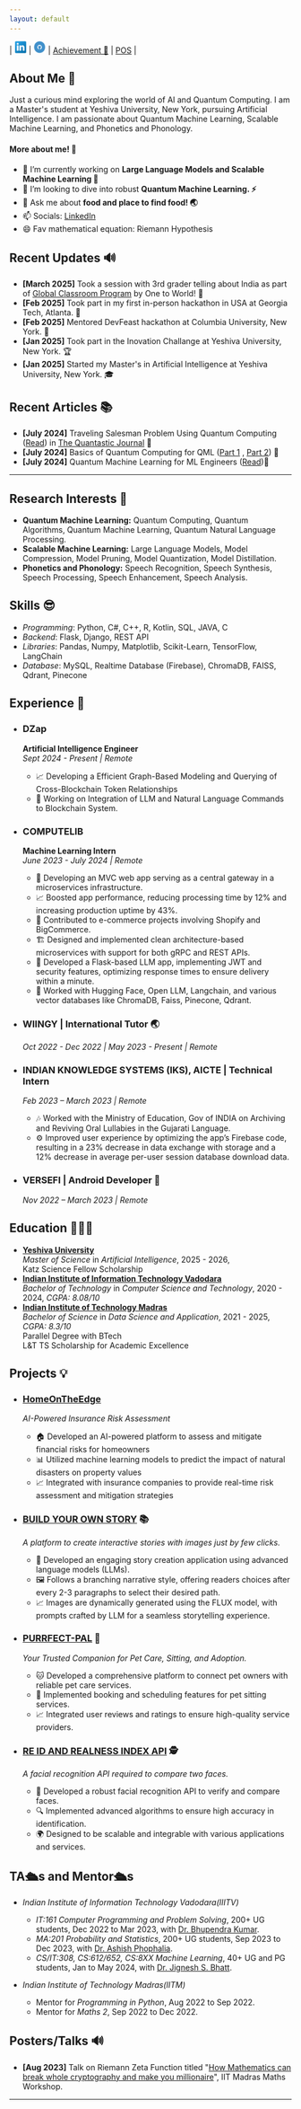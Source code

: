 ```yaml
---
layout: default
---
```




| <a href="https://www.linkedin.com/in/tirth5828/"><img src="./socials/link.jpeg" height = "22px" width="22px"></a>  |  <a href="https://github.com/tirth5828/"><img src="./socials/github.jpg" height = "22px" width="22px"></a> | [Achievement 🤩](./another-page.html) | [POS](./pos.html) |




## About Me 🫡

Just a curious mind exploring the world of AI and Quantum Computing. I am a Master's student at Yeshiva University, New York, pursuing Artificial Intelligence. I am passionate about Quantum Machine Learning, Scalable Machine Learning, and Phonetics and Phonology. 

#### More about me! 💭

- 🔭 I’m currently working on <b>Large Language Models and  Scalable Machine Learning 🤖</b>
- 👯 I’m looking to dive into robust <b>Quantum Machine Learning. ⚡ </b>
- 💬 Ask me about <b>food and place to find food! 🌏 </b>
- 📫 Socials: [LinkedIn](https://www.linkedin.com/in/tirth5828/)
- 😄 Fav mathematical equation: Riemann Hypothesis


## Recent Updates 🔊
- **[March 2025]** Took a session with 3rd grader telling about India as part of [Global Classroom Program](https://www.globalclassroom.onetoworld.org/) by One to World!  🎉
- **[Feb 2025]** Took part in my first in-person hackathon in USA at Georgia Tech, Atlanta. 🚀
- **[Feb 2025]** Mentored DevFeast hackathon at Columbia University, New York. 🌟
- **[Jan 2025]** Took part in the Inovation Challange at Yeshiva University, New York. 🏆
- **[Jan 2025]** Started my Master's in Artificial Intelligence at Yeshiva University, New York. 🎓


## Recent Articles 📚
- **[July 2024]** Traveling Salesman Problem Using Quantum Computing ([Read](https://medium.com/the-quantastic-journal/traveling-salesman-problem-using-quantum-computing-02ae6356544b)) in [The Quantastic Journal](https://medium.com/the-quantastic-journal) 📔
- **[July 2024]** Basics of Quantum Computing for QML ([Part 1](https://medium.com/@tirth5828/basics-of-quantum-computing-for-qml-part-1-ac0a63286580) , [Part 2](https://medium.com/@tirth5828/basics-of-quantum-computing-for-qml-part-2-a6d7da544d1d)) 📔
- **[July 2024]** Quantum Machine Learning for ML Engineers ([Read](https://medium.com/@tirth5828/quantum-machine-learning-for-ml-engineers-63c99c887ddd))📔

----

## Research Interests 🤯

- **Quantum Machine Learning:** Quantum Computing, Quantum Algorithms, Quantum Machine Learning, Quantum Natural Language Processing.
- **Scalable Machine Learning:** Large Language Models, Model Compression, Model Pruning, Model Quantization, Model Distillation.
- **Phonetics and Phonology:** Speech Recognition, Speech Synthesis, Speech Processing, Speech Enhancement, Speech Analysis.

## Skills 😎
- _Programming_: Python, C#, C++, R, Kotlin, SQL, JAVA, C
- _Backend_: Flask, Django, REST API
- _Libraries_: Pandas, Numpy, Matplotlib, Scikit-Learn, TensorFlow, LangChain
- _Database_: MySQL, Realtime Database (Firebase), ChromaDB, FAISS, Qdrant, Pinecone


## Experience 💼

- ### DZap
  **Artificial Intelligence Engineer**  
  *Sept 2024 - Present | Remote*  
  - 📈 Developing a Efficient Graph-Based Modeling and Querying of Cross-Blockchain Token Relationships
  - 🚀 Working on Integration of LLM and Natural Language Commands to Blockchain System.

- ### COMPUTELIB
  **Machine Learning Intern**  
  *June 2023 - July 2024 | Remote*  
  - 🚀 Developing an MVC web app serving as a central gateway in a microservices infrastructure.
  - 📈 Boosted app performance, reducing processing time by 12% and increasing production uptime by 43%.
  - 🛒 Contributed to e-commerce projects involving Shopify and BigCommerce.
  - 🏗️ Designed and implemented clean architecture-based microservices with support for both gRPC and REST APIs.
  - 🔧 Developed a Flask-based LLM app, implementing JWT and security features, optimizing response times to ensure delivery within a minute.
  - 🤝 Worked with Hugging Face, Open LLM, Langchain, and various vector databases like ChromaDB, Faiss, Pinecone, Qdrant.

- ### WIINGY | International Tutor 🌏
  *Oct 2022 - Dec 2022 | May 2023 - Present | Remote*

- ### INDIAN KNOWLEDGE SYSTEMS (IKS), AICTE | Technical Intern
  *Feb 2023 – March 2023 | Remote*  
  - 🎶 Worked with the Ministry of Education, Gov of INDIA on Archiving and Reviving Oral Lullabies in the Gujarati Language.
  - ⚙️ Improved user experience by optimizing the app’s Firebase code, resulting in a 23% decrease in data exchange with storage and a 12% decrease in average per-user session database download data.

- ### VERSEFI | Android Developer 📱
  *Nov 2022 – March 2023 | Remote*


## Education 👨🏻‍🎓

- **[Yeshiva University](https://www.yu.edu/katz)**  
  _Master of Science_ in _Artificial Intelligence_, 2025 - 2026, 
  <br>
  Katz Science Fellow Scholarship
  <br>
- **[Indian Institute of Information Technology Vadodara](https://iiitvadodara.ac.in/)**
  <br>
  _Bachelor of Technology_ in _Computer Science and Technology_, 2020 - 2024, _CGPA: 8.08/10_
  <br>
- **[Indian Institute of Technology Madras](https://study.iitm.ac.in/ds/)**
  <br>
  _Bachelor of Science_ in _Data Science and Application_, 2021 - 2025, _CGPA: 8.3/10_
  <br>
  Parallel Degree with BTech
  <br>
  L&T TS Scholarship for Academic Excellence



## Projects 💡

- ### [HomeOnTheEdge](https://devpost.com/software/are-you-covered)
  *AI-Powered Insurance Risk Assessment*
  - 🏠 Developed an AI-powered platform to assess and mitigate financial risks for homeowners
  - 📊 Utilized machine learning models to predict the impact of natural disasters on property values
  - 📈 Integrated with insurance companies to provide real-time risk assessment and mitigation strategies

- ### [BUILD YOUR OWN STORY](https://buildstory.streamlit.app/) 📚
  *A platform to create interactive stories with images just by few clicks.*
  - 📖 Developed an engaging story creation application using advanced language models (LLMs).
  - 🖼️ Follows a branching narrative style, offering readers choices after every 2-3 paragraphs to select their desired path.
  - 📈 Images are dynamically generated using the FLUX model, with prompts crafted by LLM for a seamless storytelling experience.

- ### [PURRFECT-PAL](https://devfolio.co/projects/purrfectpal-d759) 🐾
  *Your Trusted Companion for Pet Care, Sitting, and Adoption.*
  - 🐱 Developed a comprehensive platform to connect pet owners with reliable pet care services.
  - 📅 Implemented booking and scheduling features for pet sitting services.
  - 📈 Integrated user reviews and ratings to ensure high-quality service providers.

- ### [RE ID AND REALNESS INDEX API](https://github.com/tirth5828/Re-id-and-realness) 🕵️
  *A facial recognition API required to compare two faces.*
  - 📸 Developed a robust facial recognition API to verify and compare faces.
  - 🔍 Implemented advanced algorithms to ensure high accuracy in identification.
  - 🌍 Designed to be scalable and integrable with various applications and services.



## TA🛳️s and Mentor🛳️s
- _Indian Institute of Information Technology Vadodara(IIITV)_
  - _IT:161 Computer Programming and Problem Solving_, 200+ UG students, Dec 2022 to Mar 2023, with [Dr. Bhupendra Kumar](https://iiitvadodara.ac.in/bhupendra_kumar.php).
  - _MA:201 Probability and Statistics_, 200+ UG students, Sep 2023 to Dec 2023, with [Dr. Ashish Phophalia](https://iiitvadodara.ac.in/ashish_phophalia.php).
  - _CS/IT:308, CS:612/652, CS:8XX Machine Learning_, 40+ UG and PG students, Jan to May 2024, with [Dr. Jignesh S. Bhatt](https://iiitvadodara.ac.in/jignesh_bhatt.php).

- _Indian Institute of Technology Madras(IITM)_
  - Mentor for _Programming in Python_, Aug 2022 to Sep 2022.
  - Mentor for _Maths 2_,  Sep 2022 to Dec 2022.


## Posters/Talks 🔊
- **[Aug 2023]** Talk on Riemann Zeta Function titled "[How Mathematics can break whole cryptography and make you millionaire](https://www.youtube.com/watch?v=6tQHFxjl4GQ)", IIT Madras Maths Workshop.



-----




